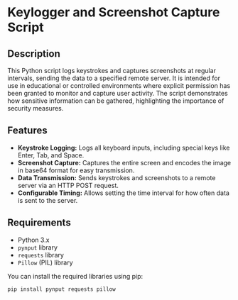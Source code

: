 # Keylogger and Screenshot Capture Script

## **Description**

This Python script logs keystrokes and captures screenshots at regular intervals, sending the data to a specified remote server. It is intended for use in educational or controlled environments where explicit permission has been granted to monitor and capture user activity. The script demonstrates how sensitive information can be gathered, highlighting the importance of security measures.

## **Features**

- **Keystroke Logging:** Logs all keyboard inputs, including special keys like Enter, Tab, and Space.
- **Screenshot Capture:** Captures the entire screen and encodes the image in base64 format for easy transmission.
- **Data Transmission:** Sends keystrokes and screenshots to a remote server via an HTTP POST request.
- **Configurable Timing:** Allows setting the time interval for how often data is sent to the server.

## **Requirements**

- Python 3.x
- `pynput` library
- `requests` library
- `Pillow` (PIL) library

You can install the required libraries using pip:

```bash
pip install pynput requests pillow
